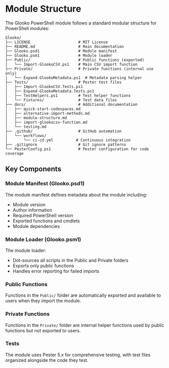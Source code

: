 # Module Structure

The Glooko PowerShell module follows a standard modular structure for PowerShell modules:

```
Glooko/
├── LICENSE                     # MIT License
├── README.md                   # Main documentation
├── Glooko.psd1                 # Module manifest
├── Glooko.psm1                 # Module loader
├── Public/                     # Public functions (exported)
│   └── Import-GlookoCSV.ps1    # Main CSV import function
├── Private/                    # Private functions (internal use only)
│   └── Expand-GlookoMetadata.ps1  # Metadata parsing helper
├── Tests/                      # Pester test files
│   ├── Import-GlookoCSV.Tests.ps1
│   ├── Expand-GlookoMetadata.Tests.ps1
│   ├── TestHelpers.ps1         # Test helper functions
│   └── Fixtures/               # Test data files
├── docs/                       # Additional documentation
│   ├── quick-start-codespaces.md
│   ├── alternative-import-methods.md
│   ├── module-structure.md
│   ├── import-glookocsv-function.md
│   └── testing.md
├── .github/                    # GitHub automation
│   └── workflows/
│       └── ci-cd.yml          # Continuous integration
├── .gitignore                  # Git ignore patterns
└── PesterConfig.ps1            # Pester configuration for code coverage
```

## Key Components

### Module Manifest (Glooko.psd1)
The module manifest defines metadata about the module including:
- Module version
- Author information
- Required PowerShell version
- Exported functions and cmdlets
- Module dependencies

### Module Loader (Glooko.psm1)
The module loader:
- Dot-sources all scripts in the Public and Private folders
- Exports only public functions
- Handles error reporting for failed imports

### Public Functions
Functions in the `Public/` folder are automatically exported and available to users when they import the module.

### Private Functions
Functions in the `Private/` folder are internal helper functions used by public functions but not exported to users.

### Tests
The module uses Pester 5.x for comprehensive testing, with test files organized alongside the code they test.

